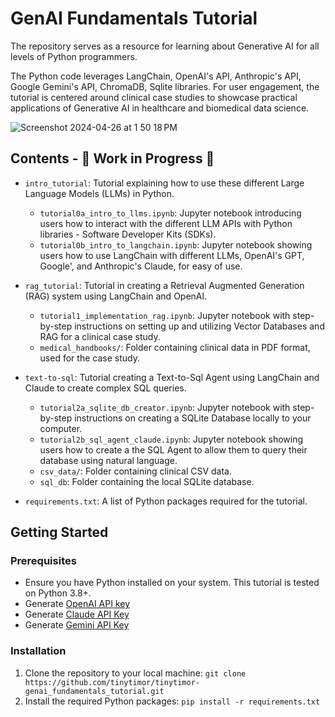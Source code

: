 # GenAI Fundamentals Tutorial

The repository serves as a resource for learning about Generative AI for all levels of Python programmers. 

The Python code leverages LangChain, OpenAI's API, Anthropic's API, Google Gemini's API, ChromaDB, Sqlite libraries. For user engagement, the tutorial is centered around clinical case studies to showcase practical applications of Generative AI in healthcare and biomedical data science.

![Screenshot 2024-04-26 at 1 50 18 PM](https://github.com/tinytimor/tinytimor-genai_fundamentals_tutorial/assets/108763451/5dd9e2e7-18b7-4220-b508-b4c738c415cf)


## Contents - 🚧 Work in Progress 🚧
- `intro_tutorial`: Tutorial explaining how to use these different Large Language Models (LLMs) in Python. 
  - `tutorial0a_intro_to_llms.ipynb`: Jupyter notebook introducing users how to interact with the different LLM APIs with Python libraries - Software Developer Kits (SDKs).
  - `tutorial0b_intro_to_langchain.ipynb`: Jupyter notebook showing users how to use LangChain with different LLMs, OpenAI's GPT, Google', and Anthropic's Claude, for easy of use. 

- `rag_tutorial`: Tutorial in creating a Retrieval Augmented Generation (RAG) system using LangChain and OpenAI. 
  - `tutorial1_implementation_rag.ipynb`: Jupyter notebook with step-by-step instructions on setting up and utilizing Vector Databases and RAG for a clinical case study.
  - `medical_handbooks/`: Folder containing clinical data in PDF format, used for the case study.
 
- `text-to-sql`: Tutorial creating a Text-to-Sql Agent using LangChain and Claude to create complex SQL queries.
  - `tutorial2a_sqlite_db_creator.ipynb`: Jupyter notebook with step-by-step instructions on creating a SQLite Database locally to your computer.
  - `tutorial2b_sql_agent_claude.ipynb`: Jupyter notebook showing users how to create a the SQL Agent to allow them to query their database using natural language.
  - `csv_data/`: Folder containing clinical CSV data.
  - `sql_db`: Folder containing the local SQLite database. 

- `requirements.txt`: A list of Python packages required for the tutorial.


## Getting Started

### Prerequisites

+ Ensure you have Python installed on your system. This tutorial is tested on Python 3.8+.
+ Generate [OpenAI API key](https://openai.com/)
+ Generate [Claude API Key](https://docs.anthropic.com/claude/docs/getting-access-to-claude)
+ Generate [Gemini API Key](https://ai.google.dev/aistudio/?utm_source=aistudio.google.com&utm_medium=referral&utm_campaign=logged_out)

### Installation
1. Clone the repository to your local machine: `git clone https://github.com/tinytimor/tinytimor-genai_fundamentals_tutorial.git`
2. Install the required Python packages: `pip install -r requirements.txt`
